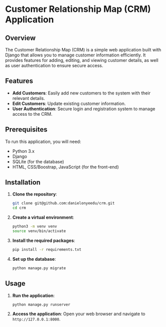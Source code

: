 # Customer Relationship Map (CRM) Application

## Overview

The Customer Relationship Map (CRM) is a simple web application built with Django that allows you to manage customer information efficiently. It provides features for adding, editing, and viewing customer details, as well as user authentication to ensure secure access.

## Features

- **Add Customers**: Easily add new customers to the system with their relevant details.
- **Edit Customers**: Update existing customer information.
- **User Authentication**: Secure login and registration system to manage access to the CRM.

## Prerequisites

To run this application, you will need:

- Python 3.x
- Django
- SQLite (for the database)
- HTML, CSS/Boostrap, JavaScript (for the front-end)

## Installation

1. **Clone the repository**:
    ```bash
    git clone git@github.com:danielonyeedu/crm.git
    cd crm
    ```

2. **Create a virtual environment**:
    ```bash
    python3 -m venv venv
    source venv/bin/activate
    ```

3. **Install the required packages**:
    ```bash
    pip install -r requirements.txt
    ```

4. **Set up the database**:
    ```bash
    python manage.py migrate
    ```

## Usage

1. **Run the application**:
    ```bash
    python manage.py runserver
    ```

2. **Access the application**:
    Open your web browser and navigate to `http://127.0.0.1:8000`.
